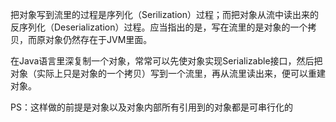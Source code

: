 把对象写到流里的过程是序列化（Serilization）过程；而把对象从流中读出来的反序列化（Deserialization）过程。应当指出的是，写在流里的是对象的一个拷贝，而原对象仍然存在于JVM里面。

在Java语言里深复制一个对象，常常可以先使对象实现Serializable接口，然后把对象（实际上只是对象的一个拷贝）写到一个流里，再从流里读出来，便可以重建对象。

PS：这样做的前提是对象以及对象内部所有引用到的对象都是可串行化的
